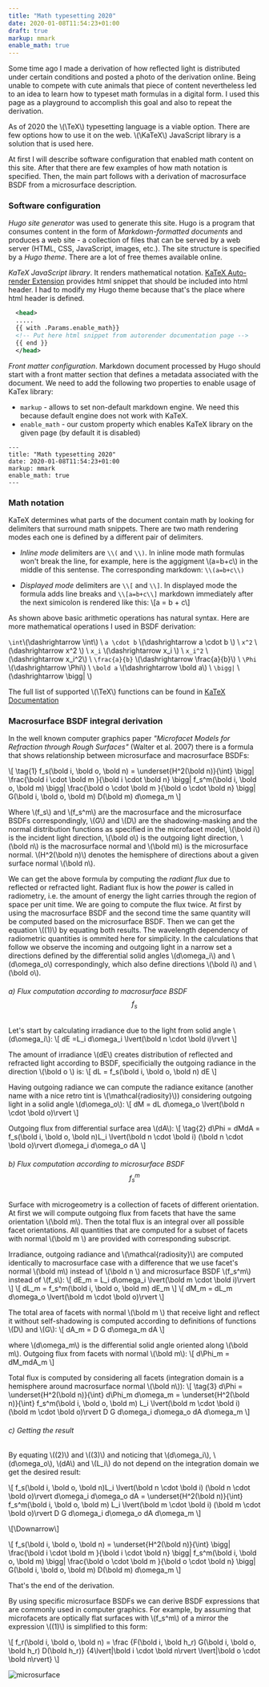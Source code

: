 ```yaml
---
title: "Math typesetting 2020"
date: 2020-01-08T11:54:23+01:00
draft: true
markup: mmark
enable_math: true
---
```


Some time ago I made a derivation of how reflected light is distributed under certain conditions and posted a photo of the derivation online. Being unable to compete with cute animals that piece of content nevertheless led to an idea to learn how to typeset math formulas in a digital form. I used this page as a playground to accomplish this goal and also to repeat the derivation.

As of 2020 the \\(\TeX\\) typesetting language is a viable option. There are few options how to use it on the web. \\(\KaTeX\\) JavaScript library is a solution that is used here.

At first I will describe software configuration that enabled math content on this site. After that there are few examples of how math notation is specified. Then, the main part follows with a derivation of macrosurface BSDF from a microsurface description.

### Software configuration

*Hugo site generator* was used to generate this site. Hugo is a program that consumes content in the form of *Markdown-formatted documents* and produces a web site - a collection of files that can be served by a web server (HTML, CSS, JavaScript, images, etc.). The site structure is specified by a *Hugo theme*. There are a lot of free themes available online.

*KaTeX JavaScript library*. It renders mathematical notation. [KaTeX  Auto-render Extension](https://katex.org/docs/autorender.html) provides html snippet that should be included into html header. I had to modify my Hugo theme because that's the place where html header is defined.
```xml
  <head>
  .....
  {{ with .Params.enable_math}}
  <!-- Put here html snippet from autorender documentation page -->
  {{ end }}
  </head>
```

*Front matter configuration*. Markdown document processed by Hugo should start with a front matter section that defines a metadata associated with the document. We need to add the following two properties to enable usage of KaTex library: 
* `markup` - allows to set non-default markdown engine. We need this because default engine does not work with KaTeX.
* `enable_math` - our custom property which enables KaTeX library on the given page (by default it is disabled)

```
---
title: "Math typesetting 2020"
date: 2020-01-08T11:54:23+01:00
markup: mmark
enable_math: true
---
```

### Math notation
KaTeX determines what parts of the document contain math by looking for delimiters that surround math snippets. There are two math rendering modes each one is defined by a different pair of delimiters.
* *Inline mode* delimiters are `\\(` and `\\)`. In inline mode math formulas won't break the line, for example, here is the aggigment \\(a=b+c\\) in the middle of this sentense. The corresponding markdown: `\\(a=b+c\\)`

* *Displayed mode* delimiters are `\\[` and `\\]`. In displayed mode the formula adds line breaks and `\\[a=b+c\\]` markdown immediately after the next simicolon is rendered like this: \\[a = b + c\\]

As shown above basic arithmetic operations has natural syntax. Here are more mathematical operations I used in BSDF derivation:

`\int`\\(\dashrightarrow \int\\) \\
`a \cdot b`  \\(\dashrightarrow a \cdot b \\) \\
`x^2` \\(\dashrightarrow x^2 \\) \\
`x_i` \\(\dashrightarrow x_i \\) \\
`x_i^2` \\(\dashrightarrow x_i^2\\) \\
`\frac{a}{b}` \\(\dashrightarrow \frac{a}{b}\\) \\
`\Phi` \\(\dashrightarrow \Phi\\) \\
`\bold a` \\(\dashrightarrow \bold a\\) \\
`\bigg|` \\(\dashrightarrow \bigg| \\)

The full list of supported \\(\TeX\\) functions can be found in [KaTeX Documentation](https://katex.org/docs/supported.html)

### Macrosurface BSDF integral derivation
In the well known computer graphics paper *"Microfacet Models for Refraction through Rough Surfaces"* (Walter et al. 2007) there is a formula that shows relationship between microsurface and macrosurface BSDFs:

\\[ \tag{1} f_s(\bold i, \bold o, \bold n) = 
   \underset{H^2(\bold n)}{\int} \bigg| \frac{\bold i \cdot \bold m }{\bold i \cdot \bold n} \bigg|
   f_s^m(\bold i, \bold o, \bold m)
   \bigg| \frac{\bold o \cdot \bold m }{\bold o \cdot \bold n} \bigg|
   G(\bold i, \bold o, \bold m) D(\bold m) d\omega_m \\]

Where \\(f_s\\) and \\(f_s^m\\) are the macrosurface and the microsurface BSDFs correspondingly, \\(G\\) and \\(D\\) are the shadowing-masking and the normal distribution functions as specified in the microfacet model, \\(\bold i\\) is the incident light direction, \\(\bold o\\) is the outgoing light direction, \\(\bold n\\) is the macrosurface normal and \\(\bold m\\) is the microsurface normal. \\(H^2(\bold n)\\) denotes the hemisphere of directions about a given surface normal \\(\bold n\\).

We can get the above formula by computing the *radiant flux* due to reflected or refracted light. Radiant flux is how the *power* is called in radiometry, i.e. the amount of energy the light carries through the region of space per unit time. We are going to compute the flux twice. At first by using the macrosurface BSDF and the second time the same quantity will be computed based on the microsurface BSDF. Then we can get the equation \\((1)\\) by equating both results. The wavelength dependency of radiometric quantities is ommited here for simplicity. In the calculations that follow we observe the incoming and outgoing light in a narrow set a directions defined by the differential solid angles \\(d\omega_i\\) and \\(d\omega_o\\) correspondingly, which also define directions \\(\bold i\\) and \\(\bold o\\).

###### a) Flux computation according to macrosurface BSDF $$f_s$$
Let's start by calculating irradiance due to the light from solid angle \\(d\omega_i\\):
\\[ dE =L_i d\omega_i \lvert(\bold n \cdot \bold i)\rvert \\]

The amount of irradiance \\(dE\\) creates distribution of reflected and refracted light according to BSDF, specificially the outgoing radiance in the direction \\(\bold o \\) is:
\\[ dL = f_s(\bold i, \bold o, \bold n) dE \\]

Having outgoing radiance we can compute the radiance exitance (another name with a nice retro tint is \\(\mathcal{radiosity}\\)) considering outgoing light in a solid angle \\(d\omega_o\\):
\\[ dM = dL d\omega_o \lvert(\bold n \cdot \bold o)\rvert \\]

Outgoing flux from differential surface area \\(dA\\):
\\[ \tag{2} d\Phi = dMdA = f_s(\bold i, \bold o, \bold n)L_i
   \lvert(\bold n \cdot \bold i)
   (\bold n \cdot \bold o)\rvert
   d\omega_i d\omega_o dA \\]

###### b) Flux computation according to microsurface BSDF $$f_s^m$$
Surface with microgeometry is a collection of facets of different orientation. At first we will compute outgoing flux from facets that have the same orientation \\(\bold m\\). Then the total flux is an integral over all possible facet orientations. All quantities that are computed for a subset of facets with normal \\(\bold m \\) are provided with corresponding subscript.

Irradiance, outgoing radiance and \\(\mathcal{radiosity}\\) are computed identically to macrosurface case with a difference that we use facet's normal \\(\bold m\\) instead of \\(\bold n \\) and microsurface BSDF \\(f_s^m\\) instead of \\(f_s\\):
\\[ dE_m = L_i d\omega_i \lvert(\bold m \cdot \bold i)\rvert \\]
\\[ dL_m = f_s^m(\bold i, \bold o, \bold m) dE_m \\]
\\[ dM_m = dL_m d\omega_o \lvert(\bold m \cdot \bold o)\rvert \\]

The total area of facets with normal \\(\bold m \\) that receive light and reflect it without self-shadowing is computed according to definitions of functions \\(D\\) and \\(G\\):
\\[ dA_m = D G d\omega_m dA \\]

where \\(d\omega_m\\) is the differential solid angle oriented along \\(\bold m\\). Outgoing flux from facets with normal \\(\bold m\\):
\\[ d\Phi_m = dM_mdA_m \\]

Total flux is computed by considering all facets (integration domain is a hemisphere around macrosurface normal \\(\bold n\\)):
\\[ \tag{3} d\Phi = \underset{H^2(\bold n)}{\int} d\Phi_m d\omega_m =
   \underset{H^2(\bold n)}{\int} f_s^m(\bold i, \bold o, \bold m) L_i
   \lvert(\bold m \cdot \bold i)
   (\bold m \cdot \bold o)\rvert
   D G
   d\omega_i d\omega_o dA d\omega_m
\\]

###### c) Getting the result

By equating \\((2)\\) and \\((3)\\) and noticing that \\(d\omega_i\\), \\(d\omega_o\\), \\(dA\\) and \\(L_i\\) do not depend on the integration domain we get the desired result:

\\[ f_s(\bold i, \bold o, \bold n)L_i
   \lvert(\bold n \cdot \bold i)
   (\bold n \cdot \bold o)\rvert
   d\omega_i d\omega_o dA = 
   \underset{H^2(\bold n)}{\int} f_s^m(\bold i, \bold o, \bold m) L_i
   \lvert(\bold m \cdot \bold i)
   (\bold m \cdot \bold o)\rvert
   D G
   d\omega_i d\omega_o dA d\omega_m
\\]

\\[\Downarrow\\]

\\[ f_s(\bold i, \bold o, \bold n) = 
   \underset{H^2(\bold n)}{\int} \bigg| \frac{\bold i \cdot \bold m }{\bold i \cdot \bold n} \bigg|
   f_s^m(\bold i, \bold o, \bold m)
   \bigg| \frac{\bold o \cdot \bold m }{\bold o \cdot \bold n} \bigg|
   G(\bold i, \bold o, \bold m) D(\bold m) d\omega_m \\]

That's the end of the derivation.

By using specific microsurface BSDFs we can derive BSDF expressions that are commonly used in computer graphics. For example, by assuming that microfacets are optically flat surfaces with \\(f_s^m\\) of a mirror the expression \\((1)\\) is simplified to this form:

\\[ f_r(\bold i, \bold o, \bold n) = \frac
   {F(\bold i, \bold h_r) G(\bold i, \bold o, \bold h_r) D(\bold h_r)}
   {4\lvert|\bold i \cdot \bold n\rvert \lvert|\bold o \cdot \bold n\rvert}
 \\]

![microsurface](/math-test/microsurface.png)
